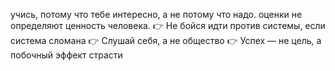 учись, потому что тебе интересно, а не потому что надо. оценки не определяют ценность человека.
👉 Не бойся идти против системы, если система сломана
👉 Слушай себя, а не общество
👉 Успех — не цель, а побочный эффект страсти